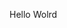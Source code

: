 Hello Wolrd

































































































































































































































































































































































































































































































































































































































































































































































































































































































































































































































































































































































































































































































































































































































































































































































































































































































































































































































































































































































































































































































































































































































































































































































































































































































































































































































































































































































































































































































































































































































































































































































































































































































































































































































































































































































































































































































































































































































































































































































































































































































































































































































































































































































































































































































































































































































































































































































































































































































































































































































































































































































































































































































